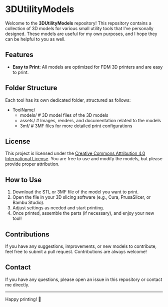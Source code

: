 # 3DUtilityModels

Welcome to the **3DUtilityModels** repository! This repository contains a collection of 3D models for various small utility tools that I’ve personally designed. These models are useful for my own purposes, and I hope they can be helpful to you as well.

## Features

- **Easy to Print**: All models are optimized for FDM 3D printers and are easy to print.

## Folder Structure

Each tool has its own dedicated folder, structured as follows:

- ToolName/
  - models/    # 3D model files of the 3D models
  - assets/    # Images, renders, and documentation related to the models
  - 3mf/       # 3MF files for more detailed print configurations

## License

This project is licensed under the [Creative Commons Attribution 4.0 International License](https://creativecommons.org/licenses/by/4.0/). You are free to use and modify the models, but please provide proper attribution.

## How to Use

1. Download the STL or 3MF file of the model you want to print.
2. Open the file in your 3D slicing software (e.g., Cura, PrusaSlicer, or Bambu Studio).
3. Adjust settings as needed and start printing.
4. Once printed, assemble the parts (if necessary), and enjoy your new tool!

## Contributions

If you have any suggestions, improvements, or new models to contribute, feel free to submit a pull request. Contributions are always welcome!

## Contact

If you have any questions, please open an issue in this repository or contact me directly.

---

Happy printing! 🚀
